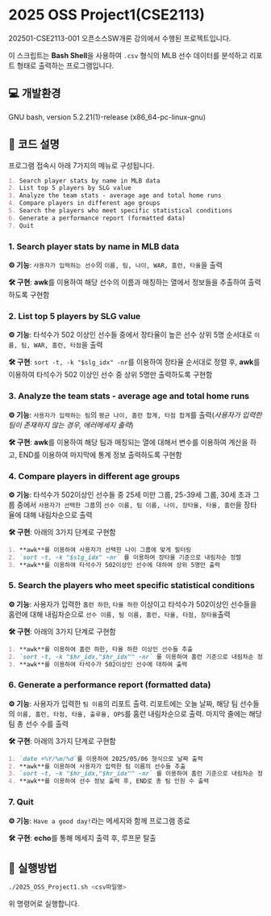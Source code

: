 # 2025 OSS Project1(CSE2113)

202501-CSE2113-001 오픈소스SW개론 강의에서 수행된 프로젝트입니다.

이 스크립트는 **Bash Shell**을 사용하여 `.csv` 형식의 MLB 선수 데이터를 분석하고 리포트 형태로 출력하는 프로그램입니다.

## 💻 개발환경

GNU bash, version 5.2.21(1)-release (x86_64-pc-linux-gnu)

## 📓 코드 설명

프로그램 접속시 아래 7가지의 메뉴로 구성됩니다.

```markdown
1. Search player stats by name in MLB data
2. List top 5 players by SLG value
3. Analyze the team stats - average age and total home runs
4. Compare players in different age groups
5. Search the players who meet specific statistical conditions
6. Generate a performance report (formatted data)
7. Quit
```

### 1. Search player stats by name in MLB data

**⚙️ 기능**: `사용자가 입력하는 선수`의 `이름, 팀, 나이, WAR, 홈런, 타율`을 출력

**🛠 구현**: **awk**를 이용하여 해당 선수의 이름과 매칭하는 열에서 정보들을 추출하여 출력하도록 구현함

### 2. List top 5 players by SLG value

**⚙️ 기능**: 타석수가 502 이상인 선수들 중에서 장타율이 높은 선수 상위 5명 순서대로 `이름, 팀, WAR, 홈런, 타점`을 출력

**🛠 구현**: `sort -t, -k "$slg_idx" -nr`를 이용하여 장타율 순서대로 정렬 후, **awk**를 이용하여 타석수가 502 이상인 선수 중 상위 5명만 출력하도록 구현함

### 3. Analyze the team stats - average age and total home runs

**⚙️ 기능**: `사용자가 입력하는 팀`의 `평균 나이, 홈런 합계, 타점 합계`를 출력(_사용자가 입력한 팀이 존재하지 않는 경우, 에러메세지 출력_)

**🛠 구현**: **awk**를 이용하여 해당 팀과 매칭되는 열에 대해서 변수를 이용하여 계산을 하고, END를 이용하여 마지막에 통계 정보 출력하도록 구현함

### 4. Compare players in different age groups

**⚙️ 기능**: 타석수가 502이상인 선수들 중 25세 미만 그룹, 25-39세 그룹, 30세 초과 그룹 중에서 `사용자가 선택한 그룹`의 `선수 이름, 팀 이름, 나이, 장타율, 타율, 홈런`을 장타율에 대해 내림차순으로 출력

**🛠 구현**: 아래의 3가지 단계로 구현함

```markdown
1. **awk**를 이용하여 사용자가 선택한 나이 그룹에 맞게 필터링
2. `sort -t, -k "$slg_idx" -nr` 를 이용하여 장타율 기준으로 내림차순 정렬
3. **awk**를 이용하여 타석수가 502이상인 선수에 대하여 상위 5명만 출력
```

### 5. Search the players who meet specific statistical conditions

**⚙️ 기능**: 사용자가 입력한 `홈런 하한`, `타율 하한` 이상이고 타석수가 502이상인 선수들을 홈런에 대해 내림차순으로 `선수 이름, 팀 이름, 홈런, 타율, 타점, 장타율`출력

**🛠 구현**: 아래의 3가지 단계로 구현함

```markdown
1. **awk**를 이용하여 홈런 하한, 타율 하한 이상인 선수들 추출
2. `sort -t, -k "$hr_idx,"$hr_idx"" -nr` 를 이용하여 홈런 기준으로 내림차순 정렬
3. **awk**를 이용하여 타석수가 502이상인 선수에 대하여 출력
```

### 6. Generate a performance report (formatted data)

**⚙️ 기능**: 사용자가 입력한 `팀 이름`의 리포트 출력. 리포트에는 오늘 날짜, 해당 팀 선수들의 `이름, 홈런, 타점, 타율, 출루율, OPS`를 홈런 내림차순으로 출력. 마지막 줄에는 해당 팀 총 선수 수를 출력

**🛠 구현**: 아래의 3가지 단계로 구현함

```markdown
1. `date +%Y/%m/%d`를 이용하여 2025/05/06 형식으로 날짜 출력
2. **awk**를 이용하여 사용자가 입력한 팀 이름의 선수들 추출
3. `sort -t, -k "$hr_idx,"$hr_idx"" -nr` 를 이용하여 홈런 기준으로 내림차순 정렬
4. **awk**를 이용하여 선수 정보 출력 후, END로 총 팀 인원 수 출력
```

### 7. Quit

**⚙️ 기능**: `Have a good day!`라는 메세지와 함께 프로그램 종료

**🛠 구현**: **echo**를 통해 메세지 출력 후, 루프문 탈출

## 🤖 실행방법

```bash
./2025_OSS_Project1.sh <csv파일명>
```

위 명령어로 실행합니다.
